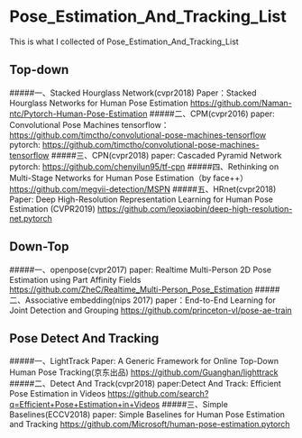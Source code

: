 # Pose_Estimation_And_Tracking_List
This is what I collected of Pose_Estimation_And_Tracking_List

## Top-down
#####一、Stacked Hourglass Network(cvpr2018) 
Paper：Stacked Hourglass Networks for Human Pose Estimation 
https://github.com/Naman-ntc/Pytorch-Human-Pose-Estimation 
#####二、CPM(cvpr2016) 
paper:  Convolutional Pose Machines 
tensorflow：https://github.com/timctho/convolutional-pose-machines-tensorflow 
pytorch:  https://github.com/timctho/convolutional-pose-machines-tensorflow 
#####三、CPN(cvpr2018) 
paper:  Cascaded Pyramid Network 
pytorch:  https://github.com/chenyilun95/tf-cpn 
#####四、Rethinking on Multi-Stage Networks for Human Pose Estimation（by face++） 
https://github.com/megvii-detection/MSPN 
#####五、HRnet(cvpr2018) 
Paper:  Deep High-Resolution Representation Learning for Human Pose Estimation (CVPR2019) 
https://github.com/leoxiaobin/deep-high-resolution-net.pytorch 

## Down-Top 
#####一、openpose(cvpr2017) 
paper:  Realtime Multi-Person 2D Pose Estimation using Part Affinity Fields 
https://github.com/ZheC/Realtime_Multi-Person_Pose_Estimation 
#####二、Associative embedding(nips 2017) 
paper：End-to-End Learning for Joint Detection and Grouping 
https://github.com/princeton-vl/pose-ae-train 

## Pose Detect And Tracking 
#####一、LightTrack 
Paper:  A Generic Framework for Online Top-Down Human Pose Tracking(京东出品) 
https://github.com/Guanghan/lighttrack 
#####二、Detect And Track(cvpr2018) 
paper:Detect And Track: Efficient Pose Estimation in Videos 
https://github.com/search?q=Efficient+Pose+Estimation+in+Videos 
#####三、Simple Baselines(ECCV2018) 
paper:  Simple Baselines for Human Pose Estimation and Tracking 
https://github.com/Microsoft/human-pose-estimation.pytorch 
